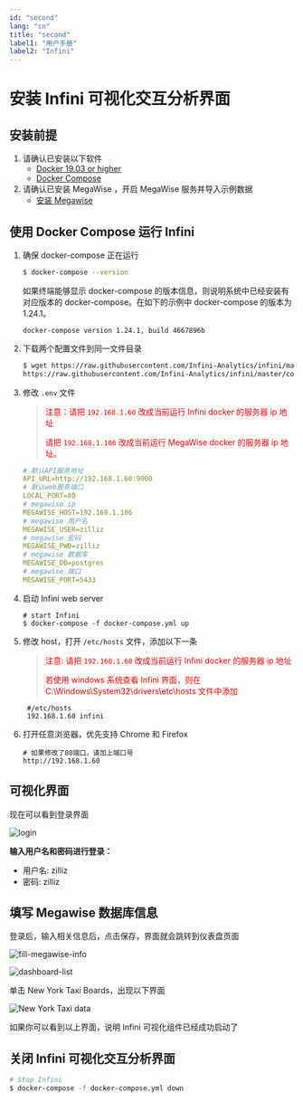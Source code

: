 ```yaml
---
id: "second"
lang: "cn"
title: "second"
label1: "用户手册"
label2: "Infini"
---
```


# 安装 Infini 可视化交互分析界面

## 安装前提

1. 请确认已安装以下软件
   - [Docker 19.03 or higher](https://docs.docker.com/engine/installation/linux/docker-ce/ubuntu/)
   - [Docker Compose](https://docs.docker.com/compose/install/)
2. 请确认已安装 MegaWise ，开启 MegaWise 服务并导入示例数据
   - [安装 Megawise](install_infini_sql.md)

## 使用 Docker Compose 运行 Infini

1. 确保 docker-compose 正在运行

   ```bash
   $ docker-compose --version
   ```

   如果终端能够显示 docker-compose 的版本信息，则说明系统中已经安装有对应版本的 docker-compose。在如下的示例中 docker-compose 的版本为 1.24.1。

   ```
   docker-compose version 1.24.1, build 4667896b
   ```

2. 下载两个配置文件到同一文件目录

   ```bash
   $ wget https://raw.githubusercontent.com/Infini-Analytics/infini/master/config/webserver/.env \
   https://raw.githubusercontent.com/Infini-Analytics/infini/master/config/webserver/docker-compose.yml
   ```

3. 修改 `.env` 文件

   > <font color='red'>注意：请把 `192.168.1.60` 改成当前运行 Infini docker 的服务器 ip 地址
   >
   > 请把 `192.168.1.106` 改成当前运行 MegaWise docker 的服务器 ip 地址。</font>

   ```yml
   # 默认API服务地址
   API_URL=http://192.168.1.60:9000
   # 默认web服务端口
   LOCAL_PORT=80
   # megawise ip
   MEGAWISE_HOST=192.168.1.106
   # megawise 用户名
   MEGAWISE_USER=zilliz
   # megawise 密码
   MEGAWISE_PWD=zilliz
   # megawise 数据库
   MEGAWISE_DB=postgres
   # megawise 端口
   MEGAWISE_PORT=5433
   ```

4. 启动 Infini web server

   ```shell
   # start Infini
   $ docker-compose -f docker-compose.yml up
   ```

5. 修改 host，打开 `/etc/hosts` 文件，添加以下一条

   > <font color='red'>注意: 请把 `192.168.1.60` 改成当前运行 Infini docker 的服务器 ip 地址
   >
   > 若使用 windows 系统查看 Infini 界面，则在 C:\Windows\System32\drivers\etc\hosts 文件中添加 </font>

   ```shell
    #/etc/hosts
    192.168.1.60 infini
   ```

6) 打开任意浏览器，优先支持 Chrome 和 Firefox

   ```shell
   # 如果修改了80端口，请加上端口号
   http://192.168.1.60
   ```

## 可视化界面

现在可以看到登录界面

![login](./assets/login.png)

**输入用户名和密码进行登录：**

- 用户名: zilliz
- 密码: zilliz

## 填写 Megawise 数据库信息

登录后，输入相关信息后，点击保存，界面就会跳转到仪表盘页面

![fill-megawise-info](./assets/fill-megawise-info.png)

![dashboard-list](./assets/dashboard-list.png)

单击 New York Taxi Boards，出现以下界面

![New York Taxi data](./assets/nyc-demo.png)

如果你可以看到以上界面，说明 Infini 可视化组件已经成功启动了

## 关闭 Infini 可视化交互分析界面

```bash
# Stop Infini
$ docker-compose -f docker-compose.yml down
```
